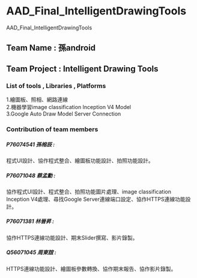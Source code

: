 # AAD_Final_IntelligentDrawingTools
AAD_Final_IntelligentDrawingTools
  
  
## Team Name : 孫android
## Team Project : Intelligent Drawing Tools
  
### List of tools , Libraries , Platforms  
  
1.繪圖板、照相、網路連線  
2.機器學習image classification Inception V4 Model  
3.Google Auto Draw Model Server Connection

### Contribution of team members  
  
##### P76074541 孫榕辰 :
程式UI設計、協作程式整合、繪圖板功能設計、拍照功能設計。  
  
##### P76071048 蔡孟勳 :
協作程式UI設計、程式整合、拍照功能圖片處理、image classification Inception V4處理、尋找Google Server連線端口設定、協作HTTPS連線功能設計。  
  
##### P76071381 林晉昇 :
協作HTTPS連線功能設計、期末Slider撰寫、影片錄製。  
  
##### Q56071045 周東誼 :
HTTPS連線功能設計、繪圖板參數轉換、協作期末報告、協作影片錄製。  
